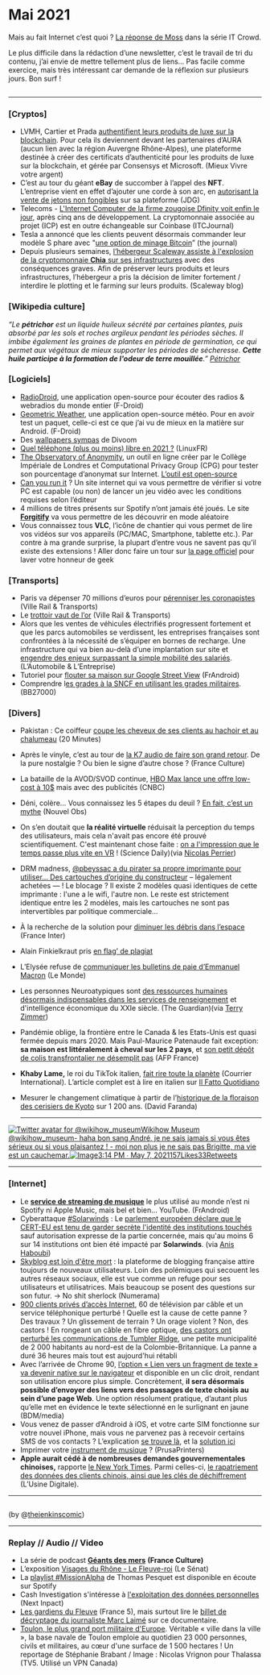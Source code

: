 # Mai 2021

Mais au fait Internet c’est quoi ? [La réponse de Moss](https://www.youtube.com/watch?v=iDbyYGrswtg) dans la série IT Crowd.

Le plus difficile dans la rédaction d’une newsletter, c’est le travail de tri du contenu, j’ai envie de mettre tellement plus de liens… Pas facile comme exercice, mais très intéressant car demande de la réflexion sur plusieurs jours. Bon surf !

<figure><img src="../../.gitbook/assets/image (2).png" alt=""><figcaption></figcaption></figure>

***

### \[Cryptos]

* LVMH, Cartier et Prada [authentifient leurs produits de luxe sur la blockchain](https://www.mieuxvivre-votreargent.fr/vie-pratique/2021/04/20/blockchain-lvmh-prada-et-cartier-partenaires-autour-dune-plateforme-dediee-au-luxe/). Pour cela ils deviennent devant les partenaires d’AURA (aucun lien avec la région Auvergne Rhône-Alpes), une plateforme destinée à créer des certificats d’authenticité pour les produits de luxe sur la blockchain, et gérée par Consensys et Microsoft. (Mieux Vivre votre argent)
* C’est au tour du géant **eBay** de succomber à l’appel des **NFT**. L’entreprise vient en effet d’ajouter une corde à son arc, en [autorisant la vente de jetons non fongibles](https://www.journaldugeek.com/2021/05/12/nft-ebay-passe-le-cap-et-les-cryptopunks-sarrachent-a-17-millions-de-dollars/) sur sa plateforme (JDG)
* Telecoms - [L'Internet Computer de la firme zougoise Dfinity voit enfin le jour](https://www.ictjournal.ch/news/2021-05-11/la-firme-suisse-dfinity-lance-enfin-son-ambitieux-internet-computer), après cinq ans de développement. La cryptomonnaie associée au projet (ICP) est en outre échangeable sur Coinbase (ITCJournal)
* Tesla a annoncé que les clients peuvent désormais commander leur modèle S phare avec "[une option de minage Bitcoin](https://medium.com/the-capital/bitcoin-mining-feature-coming-to-tesla-model-s-ed63f568a150)” (the journal)
* Depuis plusieurs semaines, [l’hébergeur Scaleway assiste à l'explosion de la cryptomonnaie ](https://blog.scaleway.com/scaleway-and-chia/)[**Chia**](https://blog.scaleway.com/scaleway-and-chia/)[ sur ses infrastructures](https://blog.scaleway.com/scaleway-and-chia/) avec des conséquences graves. Afin de préserver leurs produits et leurs infrastructures, l’hébergeur a pris la décision de limiter fortement / interdire le plotting et le farming sur leurs produits. (Scaleway blog)

### \[Wikipedia culture]

_“Le **pétrichor** est un liquide huileux sécrété par certaines plantes, puis absorbé par les sols et roches argileux pendant les périodes sèches. Il imbibe également les graines de plantes en période de germination, ce qui permet aux végétaux de mieux supporter les périodes de sécheresse. **Cette huile participe à la formation de l'odeur de terre mouillée**.”_ [_Pétrichor_](https://fr.wikipedia.org/wiki/P%C3%A9trichor)

### \[Logiciels]

* [RadioDroid](https://f-droid.org/fr/packages/net.programmierecke.radiodroid2/), une application open-source pour écouter des radios & webradios du monde entier (F-Droid)
* [Geometric Weather](https://f-droid.org/fr/packages/wangdaye.com.geometricweather/), une application open-source météo. Pour en avoir test un paquet, celle-ci est ce que j’ai vu de mieux en la matière sur Android. (F-Droid)
* Des [wallpapers sympas](https://www.divoom.com/Article/lists/category/23.html) de Divoom
* [Quel téléphone (plus ou moins) libre en 2021 ?](https://linuxfr.org/news/quel-telephone-plus-ou-moins-libre-en-2021) (LinuxFR)
* [The Observatory of Anonymity](https://cpg.doc.ic.ac.uk/observatory/explore), un outil en ligne créer par le Collège Impériale de Londres et Computational Privacy Group (CPG)  pour tester son pourcentage d’anonymat sur Internet. [L’outil est open-source](https://github.com/computationalprivacy/observatory)
* [Can you run it](https://www.systemrequirementslab.com/cyri) ? Un site internet qui va vous permettre de vérifier si votre PC est capable (ou non) de lancer un jeu vidéo avec les conditions requises selon l’éditeur
* 4 millions de titres présents sur Spotify n’ont jamais été joués. Le site [**Forgitify**](https://forgotify.com/) va vous permettre de les découvrir en mode aléatoire
* Vous connaissez tous **VLC**, l’icône de chantier qui vous permet de lire vos vidéos sur vos appareils (PC/MAC, Smartphone, tablette etc.). Par contre à ma grande surprise, la plupart d’entre vous ne savent pas qu’il existe des extensions ! Aller donc faire un tour sur [la page officiel](https://addons.videolan.org/browse/cat/323/order/latest/) pour laver votre honneur de geek

### **\[Transports]**

* Paris va dépenser 70 millions d’euros pour [pérenniser les coronapistes](https://www.ville-rail-transports.com/mobilite/les-coronapistes-parisiennes-seront-toutes-perennisees-dici-2024/) (Ville Rail & Transports)
* Le [trottoir vaut de l’or](https://www.ville-rail-transports.com/mobilite/bitume-plateforme-le-trottoir-vaut-de-lor/) (Ville Rail & Transports)
* Alors que les ventes de véhicules électrifiés progressent fortement et que les parcs automobiles se verdissent, les entreprises françaises sont confrontées à la nécessité de s’équiper en bornes de recharge. Une infrastructure qui va bien au-delà d’une implantation sur site et [engendre des enjeux surpassant la simple mobilité des salariés](https://www.automobile-entreprise.com/L-entreprise-aux-prises-avec-la,10885). (L’Automobile & L’Entreprise)
* Tutoriel pour [flouter sa maison sur Google Street View](https://www.frandroid.com/comment-faire/tutoriaux/899649_google-maps-comment-flouter-sa-maison-sur-google-street-view) (FrAndroid)
* Comprendre l[es grades à la SNCF en utilisant les grades militaires](https://twitter.com/BB27000/status/1384365204973232129). (BB27000)

### \[Divers]

* Pakistan : Ce coiffeur [coupe les cheveux de ses clients au hachoir et au chalumeau](https://www.20minutes.fr/insolite/3039691-20210511-pakistan-coiffeur-coupe-cheveux-clients-hachoir-chalumeau) (20 Minutes)
* Après le vinyle, c’est au tour de [la K7 audio de faire son grand retour](https://www.franceculture.fr/emissions/la-transition/le-retour-de-la-k7-ou-lart-du-lacher-prise). De la pure nostalgie ? Ou bien le signe d’autre chose ? (France Culture)
* La bataille de la AVOD/SVOD continue, [HBO Max lance une offre low-cost à 10$](https://www.cnbc.com/2021/04/28/warnermedia-plans-to-charge-9point99-per-month-for-ad-supported-hbo-max.html) mais avec des publicités (CNBC)
* Déni, colère… Vous connaissez les 5 étapes du deuil ? [En fait, c’est un mythe](https://www.nouvelobs.com/nos-vies-intimes/20210429.OBS43430/deni-colere-vous-connaissez-les-5-etapes-du-deuil-en-fait-c-est-un-mythe.html) (Nouvel Obs)
* On s’en doutait que **la réalité virtuelle** réduisait la perception du temps des utilisateurs, mais cela n'avait pas encore été prouvé scientifiquement. C'est maintenant chose faite : [on a l'impression que le temps passe plus vite en VR](https://www.sciencedaily.com/releases/2021/05/210514134213.htm) ! (Science Daily)(via [Nicolas Perrier](https://www.linkedin.com/feed/update/urn:li:activity:6800273789298053120/))
* DRM madness, [@pbeyssac a du pirater sa propre imprimante pour utiliser… Des cartouches d’origine du constructeur](https://twitter.com/pbeyssac/status/1386988213923983362) – légalement achetées — ! Le blocage ? Il existe 2 modèles quasi identiques de cette imprimante : l'une a le wifi, l'autre non. Le reste est strictement identique entre les 2 modèles, mais les cartouches ne sont pas intervertibles par politique commerciale…
* À la recherche de la solution pour [diminuer les débris dans l’espace](https://www.franceinter.fr/a-la-recherche-de-la-solution-pour-diminuer-les-debris-dans-l-espace) (France Inter)
* Alain Finkielkraut pris [en flag’ de plagiat](https://twitter.com/JFaerber)
* L’Elysée refuse de [communiquer les bulletins de paie d’Emmanuel Macron](https://www.lemonde.fr/politique/article/2021/05/11/l-elysee-refuse-de-communiquer-les-bulletins-de-paie-d-emmanuel-macron_6079801_823448.html) (Le Monde)
* Les personnes Neuroatypiques sont [des ressources humaines désormais indispensables dans les services de renseignement](https://www.theguardian.com/uk-news/2021/apr/29/people-with-dyslexia-have-skills-that-we-need-says-gchq) et d'intelligence économique du XXIe siècle. (The Guardian)(via [Terry Zimmer](https://twitter.com/terryzim/status/1388891114275549184))
* Pandémie oblige, la frontière entre le Canada & les Etats-Unis est quasi fermée depuis mars 2020. Mais Paul-Maurice Patenaude fait exception: **sa maison est littéralement à cheval sur les 2 pays**, et [son petit dépôt de colis transfrontalier ne désemplit pas](https://twitter.com/afpfr/status/1387791283180113927) (AFP France)
* **Khaby Lame,** le roi du TikTok italien, [fait rire toute la planète](https://www.courrierinternational.com/revue-de-presse/la-personne-suivre-khaby-lame-le-roi-du-tiktok-italien-fait-rire-toute-la-planete) (Courrier International). L’article complet est à lire en italien sur [Il Fatto Quotidiano](https://www.ilfattoquotidiano.it/2021/05/13/khaby-lame-ecco-chi-e-litaliano-che-ha-piu-follower-di-mark-zuckerberg-ed-e-diventato-una-star-dei-social-senza-mai-dire-una-parola/6196830/)
*   Mesurer le changement climatique à partir de l’[historique de la floraison des cerisiers de Kyoto](https://twitter.com/DaviFaranda/status/1377303097932931074) sur 1 200 ans. (David Faranda)

    ***

[![Twitter avatar for @wikihow\_museum](https://substackcdn.com/image/twitter_name/w_96/wikihow_museum.jpg)Wikihow Museum @wikihow\_museum- haha bon sang André, je ne sais jamais si vous êtes sérieux ou si vous plaisantez ! - moi non plus je ne sais pas Brigitte, ma vie est un cauchemar.![Image](https://pbs.substack.com/media/E0y17M0XMAUVqcZ.jpg)](https://twitter.com/wikihow_museum/status/1390686422689058816?s=20)[3:14 PM ∙ May 7, 2021157Likes33Retweets](https://twitter.com/wikihow_museum/status/1390686422689058816?s=20)

***

### \[Internet]

* Le [**service de streaming de musique**](https://www.frandroid.com/android/288776_streaming-musical-offre-choisir) le plus utilisé au monde n’est ni Spotify ni Apple Music, mais bel et bien… YouTube. (FrAndroid)
* Cyberattaque [#Solarwinds](https://twitter.com/hashtag/solarwinds?src=hashtag_click) : Le [parlement européen déclare que le CERT-EU est tenu de garder secrète l'identité des institutions touchés](https://www.europarl.europa.eu/doceo/document/P-9-2021-001112-ASW_EN.pdf) sauf autorisation expresse de la partie concernée, mais qu'au moins 6 sur 14 institutions ont bien été impacté par **Solarwinds**. (via [Anis Haboubi](https://twitter.com/HaboubiAnis/status/1383115359956434953))
* [Skyblog est loin d'être mort](https://www.numerama.com/pop-culture/708544-je-reste-fidele-a-skyblog-des-annees-apres-ils-continuent-de-lacher-des-coms.html) : la plateforme de blogging française attire toujours de nouveaux utilisateurs. Loin des polémiques qui secouent les autres réseaux sociaux, elle est vue comme un refuge pour ses utilisateurs et utilisatrices. Mais beaucoup se posent des questions sur son futur. -> No shit sherlock (Numerama)
* [900 clients privés d’accès Internet](https://www.01net.com/actualites/cette-petite-ville-canadienne-a-ete-en-partie-coupee-d-internet-a-cause-de-castors-2041919.html), 60 de télévision par câble et un service téléphonique perturbé ! Quelle est la cause de cette panne ? Des travaux ? Un glissement de terrain ? Un orage violent ? Non, des castors ! En rongeant un câble en fibre optique, [des castors ont perturbé les communications de Tumbler Ridge](https://earther.gizmodo.com/internet-outage-in-canada-blamed-on-beavers-gnawing-thr-1846760780), une petite municipalité de 2 000 habitants au nord-est de la Colombie-Britannique. La panne a duré 36 heures mais tout est aujourd'hui rétabli
* Avec l’arrivée de Chrome 90, [l’option « Lien vers un fragment de texte » va devenir native sur le navigateur](https://www.blogdumoderateur.com/comment-faire-lien-vers-fragment-texte-google-chrome) et disponible en un clic droit, rendant son utilisation encore plus simple. Concrètement, **il sera désormais possible d’envoyer des liens vers des passages de texte choisis au sein d’une page Web**. Une option résolument pratique, d’autant plus qu’elle met en évidence le texte sélectionné en le surlignant en jaune (BDM/media)
* Vous venez de passer d’Android à iOS, et votre carte SIM fonctionne sur votre nouvel iPhone, mais vous ne parvenez pas à recevoir certains SMS de vos contacts ? L’explication [se trouve là](https://www.presse-citron.net/android-a-ios-probleme-reception-sms/), et la [solution ici](https://messages.google.com/disable-chat)
* Imprimer votre [instrument de musique](https://blog.prusaprinters.org/3d-print-a-recorder-an-ocarina-or-a-kazoo-3d-pritned-musical-instruments_49390/) ? (PrusaPrinters)
* **Apple aurait cédé à de nombreuses demandes gouvernementales chinoises,** rapporte [le New York Times](https://www.nytimes.com/2021/05/17/technology/apple-china-censorship-data.html). Parmi celles-ci, [le rapatriement des données des clients chinois, ainsi que les clés de déchiffrement](https://www.usine-digitale.fr/article/comment-apple-a-affaibli-la-securite-des-donnees-de-ses-clients-chinois-pour-plaire-a-pekin.N1094049) (L’Usine Digitale).

***

<figure><img src="../../.gitbook/assets/image.png" alt=""><figcaption></figcaption></figure>

(by @[thejenkinscomic](https://twitter.com/thejenkinscomic/status/1371525409523781637))

***

### **Replay // Audio // Video**

* La série de podcast [**Géants des mers**](https://www.franceculture.fr/emissions/series/geants-des-mers) **(France Culture)**
* L’exposition [Visages du Rhône - Le Fleuve-roi](https://www.visagesdurhone.com/) (Le Sénat)
* La [playlist #MissionAlpha](https://open.spotify.com/playlist/737dU8N8LLMe9ZWbwonCFI) de Thomas Pesquet est disponible en écoute sur Spotify
* Cash Investigation s'intéresse à [l'exploitation des données personnelles ](https://www.nextinpact.com/article/45662/cash-investigation-sinteresse-a-exploitation-donnees-personnelles)(Next Inpact)
* [Les gardiens du Fleuve](https://www.france.tv/documentaires/animaux-nature/2414245-les-gardiens-du-fleuve.html) (France 5), mais surtout lire le [billet de décryptage du journaliste Marc Laimé](http://www.eauxglacees.com/TV5-Les-gardiens-du-fleuve-ou-l) sur ce documentaire.
* [Toulon, le plus grand port militaire d'Europe](https://www.tv5unis.ca/videos/toulon-le-plus-grand-port-militaire-deurope). Véritable « ville dans la ville », la base navale de Toulon emploie au quotidien 23 000 personnes, civils et militaires, au cœur d'une surface de 1 500 hectares ! Un reportage de Stéphanie Brabant / Image : Nicolas Vrignon pour Thalassa (TV5. Utilisé un VPN Canada)
